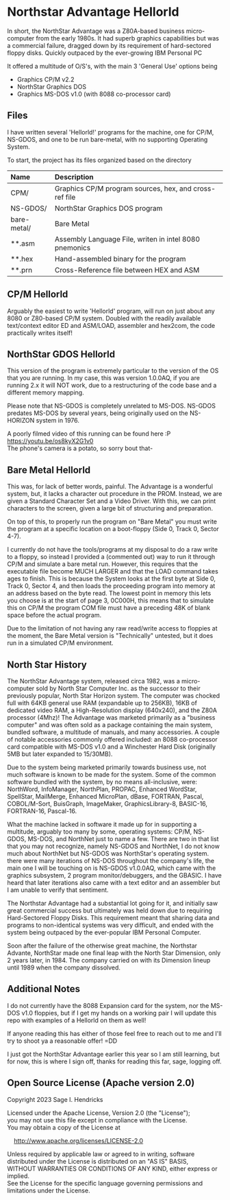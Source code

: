 # Northstar Advantage Hellorld

In short, the NorthStar Advantage was a Z80A-based business micro-computer from the early 1980s. It had superb graphics capabilities but was a commercial failure, dragged down by its requirement of hard-sectored floppy disks. Quickly outpaced by the ever-growing IBM Personal PC

It offered a multitude of O/S's, with the main 3 'General Use' options being
- Graphics CP/M v2.2
- NorthStar Graphics DOS
- Graphics MS-DOS v1.0 (with 8088 co-processor card)


## Files

I have written several 'Hellorld!' programs for the machine, one for CP/M, NS-GDOS, and one to be run bare-metal, with no supporting Operating System.

To start, the project has its files organized based on the directory

| Name | Description
|:-----|:--------------|
| CPM/ | Graphics CP/M program sources, hex, and cross-ref file |
| NS-GDOS/ | NorthStar Graphics DOS program |
| bare-metal/ | Bare Metal |
| \*\*.asm | Assembly Language File, writen in intel 8080 pnemonics |
| \*\*.hex | Hand-assembled binary for the program |
| \*\*.prn | Cross-Reference file between HEX and ASM |

## CP/M Hellorld

Arguably the easiest to write 'Hellorld' program, will run on just about any 8080 or Z80-based CP/M system. Doubled with the readily available text/context editor ED and ASM/LOAD, assembler and hex2com, the code practically writes itself!

## NorthStar GDOS Hellorld

This version of the program is extremely particular to the version of the OS that you are running. In my case, this was version 1.0.0AQ, if you are running 2.x it will NOT work, due to a restructuring of the code base and a different memory mapping.

Please note that NS-GDOS is completely unrelated to MS-DOS. NS-GDOS predates MS-DOS by several years, being originally used on the NS-HORIZON system in 1976.

A poorly filmed video of this running can be found here :P  
<https://youtu.be/os8kyX2G1v0>  
The phone's camera is a potato, so sorry bout that-  

## Bare Metal Hellorld

This was, for lack of better words, painful. The Advantage is a wonderful system, but, it lacks a character out procedure in the PROM. Instead, we are given a Standard Character Set and a Video Driver. With this, we can print characters to the screen, given a large bit of structuring and preparation. 

On top of this, to properly run the program on "Bare Metal" you must write the program at a specific location on a boot-floppy (Side 0, Track 0, Sector 4-7).

I currently do not have the tools/programs at my disposal to do a raw write to a floppy, so instead I provided a (commented out) way to run it through CP/M and simulate a bare metal run. However, this requires that the executable file become MUCH LARGER and that the LOAD command takes ages to finish. This is because the System looks at the first byte at Side 0, Track 0, Sector 4, and then loads the proceeding program into memory at an address based on the byte read. The lowest point in memory this lets you choose is at the start of page 3, 0C000H, this means that to simulate this on CP/M the program COM file must have a preceding 48K of blank space before the actual program.

Due to the limitation of not having any raw read/write access to floppies at the moment, the Bare Metal version is "Technically" untested, but it does run in a simulated CP/M environment.


## North Star History

The NorthStar Advantage system, released circa 1982, was a micro-computer sold by North Star Computer Inc. as the successor to their previously popular, North Star Horizon system. 
The computer was chocked full with 64KB general use RAM (expandable up to 256KB), 16KB of dedicated video RAM, a High-Resolution display (640x240), and the Z80A processor (4Mhz)! 
The Advantage was marketed primarily as a "business computer" and was often sold as a package containing the main system, bundled software, a multitude of manuals, and many accessories. 
A couple of notable accessories commonly offered included: an 8088 co-processor card compatible with MS-DOS v1.0 and a Winchester Hard Disk (originally 5MB but later expanded to 15/30MB).

Due to the system being marketed primarily towards business use, not much software is known to be made for the system. Some of the common software bundled with the system, by no means all-inclusive, were: NorthWord, InfoManager, NorthPlan, PROPAC, Enhanced WordStar, SpellStar, MailMerge, Enhanced MicroPlan, dBase, FORTRAN, Pascal, COBOL/M-Sort, BuisGraph, ImageMaker, GraphicsLibrary-8, BASIC-16, FORTRAN-16, Pascal-16. 

What the machine lacked in software it made up for in supporting a multitude, arguably too many by some, operating systems: CP/M, NS-GDOS, MS-DOS, and NorthNet just to name a few. There are two in that list that you may not recognize, namely NS-GDOS and NorthNet, I do not know much about NorthNet but NS-GDOS was NorthStar's operating system. there were many iterations of NS-DOS throughout the company's life, the main one I will be touching on is NS-GDOS v1.0.0AQ, which came with the graphics subsystem, 2 program monitor/debuggers, and the GBASIC. I have heard that later iterations also came with a text editor and an assembler but I am unable to verify that sentiment.

The Northstar Advantage had a substantial lot going for it, and initially saw great commercial success but ultimately was held down due to requiring Hard-Sectored Floppy Disks. This requirement meant that sharing data and programs to non-identical systems was very difficult, and ended with the system being outpaced by the ever-popular IBM Personal Computer.

Soon after the failure of the otherwise great machine, the Northstar Advante, NorthStar made one final leap with the North Star Dimension, only 2 years later, in 1984. The company carried on with its Dimension lineup until 1989 when the company dissolved.


## Additional Notes

I do not currently have the 8088 Expansion card for the system, nor the MS-DOS v1.0 floppies, but if I get my hands on a working pair I will update this repo with examples of a Hellorld on them as well!

If anyone reading this has either of those feel free to reach out to me and I'll try to shoot ya a reasonable offer! =DD

I just got the NorthStar Advantage earlier this year so I am still learning, but for now, this is where I sign off, thanks for reading this far, sage, logging off.

## Open Source License (Apache version 2.0)

Copyright 2023 Sage I. Hendricks  

Licensed under the Apache License, Version 2.0 (the "License");  
you may not use this file except in compliance with the License.  
You may obtain a copy of the License at  

&nbsp;&nbsp;&nbsp;&nbsp;<http://www.apache.org/licenses/LICENSE-2.0>

Unless required by applicable law or agreed to in writing, software  
distributed under the License is distributed on an "AS IS" BASIS,  
WITHOUT WARRANTIES OR CONDITIONS OF ANY KIND, either express or implied.  
See the License for the specific language governing permissions and   
limitations under the License.  


